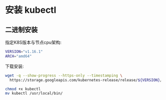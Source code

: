 # 安装 kubectl

## 二进制安装

指定K8S版本与节点cpu架构:

``` bash
VERSION="v1.16.1"
ARCH="amd64"
```

下载安装:

``` bash
wget -q --show-progress --https-only --timestamping \
  https://storage.googleapis.com/kubernetes-release/release/${VERSION}/bin/linux/${ARCH}/kubectl

chmod +x kubectl
mv kubectl /usr/local/bin/
```
